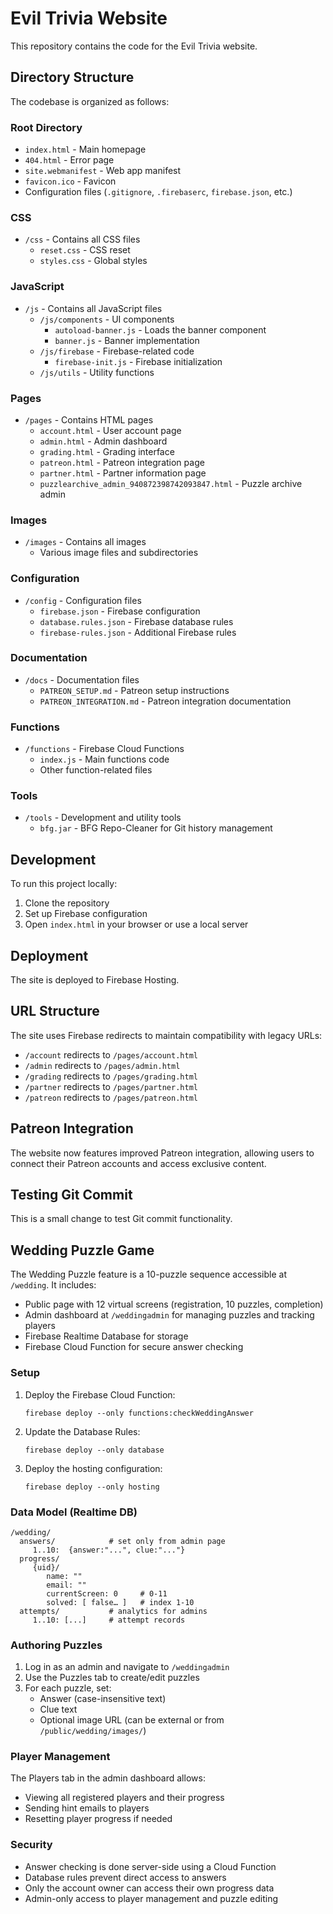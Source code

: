 # Evil Trivia Website

This repository contains the code for the Evil Trivia website.

## Directory Structure

The codebase is organized as follows:

### Root Directory
- `index.html` - Main homepage
- `404.html` - Error page
- `site.webmanifest` - Web app manifest
- `favicon.ico` - Favicon
- Configuration files (`.gitignore`, `.firebaserc`, `firebase.json`, etc.)

### CSS
- `/css` - Contains all CSS files
  - `reset.css` - CSS reset
  - `styles.css` - Global styles

### JavaScript
- `/js` - Contains all JavaScript files
  - `/js/components` - UI components
    - `autoload-banner.js` - Loads the banner component
    - `banner.js` - Banner implementation
  - `/js/firebase` - Firebase-related code
    - `firebase-init.js` - Firebase initialization
  - `/js/utils` - Utility functions

### Pages
- `/pages` - Contains HTML pages
  - `account.html` - User account page
  - `admin.html` - Admin dashboard
  - `grading.html` - Grading interface
  - `patreon.html` - Patreon integration page
  - `partner.html` - Partner information page
  - `puzzlearchive_admin_940872398742093847.html` - Puzzle archive admin

### Images
- `/images` - Contains all images
  - Various image files and subdirectories

### Configuration
- `/config` - Configuration files
  - `firebase.json` - Firebase configuration
  - `database.rules.json` - Firebase database rules
  - `firebase-rules.json` - Additional Firebase rules

### Documentation
- `/docs` - Documentation files
  - `PATREON_SETUP.md` - Patreon setup instructions
  - `PATREON_INTEGRATION.md` - Patreon integration documentation

### Functions
- `/functions` - Firebase Cloud Functions
  - `index.js` - Main functions code
  - Other function-related files

### Tools
- `/tools` - Development and utility tools
  - `bfg.jar` - BFG Repo-Cleaner for Git history management

## Development

To run this project locally:

1. Clone the repository
2. Set up Firebase configuration
3. Open `index.html` in your browser or use a local server

## Deployment

The site is deployed to Firebase Hosting.

## URL Structure

The site uses Firebase redirects to maintain compatibility with legacy URLs:
- `/account` redirects to `/pages/account.html`
- `/admin` redirects to `/pages/admin.html`
- `/grading` redirects to `/pages/grading.html`
- `/partner` redirects to `/pages/partner.html`
- `/patreon` redirects to `/pages/patreon.html`

## Patreon Integration

The website now features improved Patreon integration, allowing users to connect their Patreon accounts and access exclusive content.

## Testing Git Commit

This is a small change to test Git commit functionality.

## Wedding Puzzle Game

The Wedding Puzzle feature is a 10-puzzle sequence accessible at `/wedding`. It includes:

- Public page with 12 virtual screens (registration, 10 puzzles, completion)
- Admin dashboard at `/weddingadmin` for managing puzzles and tracking players
- Firebase Realtime Database for storage
- Firebase Cloud Function for secure answer checking

### Setup

1. Deploy the Firebase Cloud Function:
   ```
   firebase deploy --only functions:checkWeddingAnswer
   ```

2. Update the Database Rules:
   ```
   firebase deploy --only database
   ```

3. Deploy the hosting configuration:
   ```
   firebase deploy --only hosting
   ```

### Data Model (Realtime DB)

```
/wedding/
  answers/            # set only from admin page
     1..10:  {answer:"...", clue:"..."}
  progress/
     {uid}/
        name: ""
        email: ""
        currentScreen: 0     # 0-11
        solved: [ false… ]   # index 1-10
  attempts/           # analytics for admins
     1..10: [...]     # attempt records
```

### Authoring Puzzles

1. Log in as an admin and navigate to `/weddingadmin`
2. Use the Puzzles tab to create/edit puzzles
3. For each puzzle, set:
   - Answer (case-insensitive text)
   - Clue text
   - Optional image URL (can be external or from `/public/wedding/images/`)

### Player Management

The Players tab in the admin dashboard allows:
- Viewing all registered players and their progress
- Sending hint emails to players
- Resetting player progress if needed

### Security

- Answer checking is done server-side using a Cloud Function
- Database rules prevent direct access to answers
- Only the account owner can access their own progress data
- Admin-only access to player management and puzzle editing 